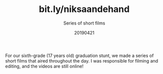 ﻿---
{
  "title": "bit.ly/niksaandehand",
  "subtitle": "Series of short films",
  "image": "/portfolio/niksaandehand.png",
  "tags": [
    "in a team",
    "hobby"
  ],
  "links": [
    {
      "text": "bit.ly/niksaandehand",
      "href": "https://bit.ly/niksaandehand"
    }
  ],
  "date": "20190421"
}
---

For our sixth-grade (17 years old) graduation stunt, we made a series of short films that aired throughout the day.
I was responsible for filming and editing, and the videos are still online!
